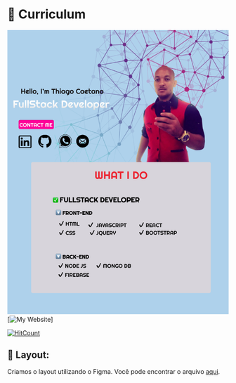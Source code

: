# 📝 Curriculum

![Welcome](/curriculo.png?raw=true)
[![My Website](https://curriculum-th.vercel.app/api?url=https%3A%2F%2Fgithub.com%2FThiagoFullStack%2FCurriculum.png)]

[![HitCount](https://hits.dwyl.com/ThiagoFullStack//Curriculum.svg)](https://hits.dwyl.com/ThiagoFullStack/ThiagoFullStack/Curriculum)

## 📁 Layout:

Criamos o layout utilizando o Figma. Você pode encontrar o arquivo [aqui](https://www.figma.com/file/eDRQxSaN9BZoYHFkQJ4fwG/Untitled?node-id=0%3A1).

